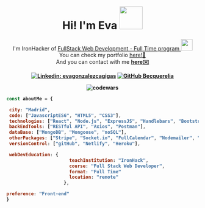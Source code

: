 <h1 align="center">Hi! I'm Eva <img src="https://media.giphy.com/media/31vamYdZV5ISQ/giphy.gif" width="60"></h1>

<p align="center">I'm IronHacker of <a href="https://www.ironhack.com/en/web-development?utm_medium=cpc&utm_source=google&utm_campaign=MAD_Spain_Madrid_Global_Search_Generic_EN&utm_term=full%20stack%20bootcamp&utm_content=search-unbranded">FullStack Web Development - Full Time program </a> <img src="https://media.giphy.com/media/WUlplcMpOCEmTGBtBW/giphy.gif" width="30">
</br>You can check my portfolio <a href="https://portfolio-eva.netlify.app/">here!📜</a>
</br> And you can contact with me <a href="mailto:evarteca@gmail.com"><b>here✉️<b></a> 
</p>
 
 <div align="center"> 
  
[![Linkedin: evagonzalezcagigas](https://img.shields.io/badge/-evagonzalezcagigas-blue?style=flat-square&logo=Linkedin&logoColor=white&link=https://www.linkedin.com/in/evagonzalezcagigas/)](https://www.linkedin.com/in/evagonzalezcagigas/)
[![GitHub Becquerelia](https://img.shields.io/github/followers/Becquerelia?label=follow&style=social)](https://github.com/Becquerelia)
  
  </div>
 
 <p align="center" ><img align="center" src="https://www.codewars.com/users/Becquerelia/badges/large" alt="codewars" /></p>
 
 ```javascript
const aboutMe = {
 
  city: "Madrid",
  code: ["JavascriptES6", "HTML5", "CSS3"],
  technologies: ["React", "Node.js", "ExpressJS", "Handlebars", "Bootstrap", "MUI"],
  backEndTools: ["RESTful API", "Axios", "Postman"],
  dataBase: ["MongoDB", "Mongoose", "noSQL"],
  otherPackages: ["Stripe", "Socket.io", "FullCalendar", "Nodemailer", "Cloudinary", "GoogleMaps Platform"],
  versionControl: ["gitHub", "Netlify", "Heroku"],
 
  webDevEducation: {
                        teachInstitution: "IronHack",
                        course: "Full Stack Web Developer",
                        format: "Full Time"
                        location: "remote"
                      },
 
 preference: "Front-end"
}
```
 


